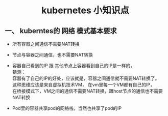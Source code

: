 # <center>kubernetes 小知识点 </center>  

## 一、 kuberntes的 网络 模式基本要求   
- 所有容器之间通信不需要NAT转换  
- 节点与容器之间通信，也不需要NAT转换  
- 容器自己看到的IP 跟 其他节点上容器看到自己的IP是一样的，  
猜测：  
容器有了自己的IP的好处，应该就是，容器之间通信就不需要NAT转换了。  
这种思维应该是来自虚拟机技术VM， 在vm里每一个VM都有自己的IP，   
在桥接模式下，VM之间的通信不需要NAT转换，跟host节点的通信也不需要NAT转换  

- Pod里的容器共享pod的网络栈，当然也共享了pod的IP
